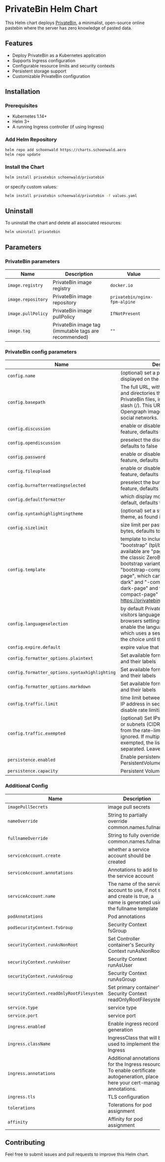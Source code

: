 # PrivateBin Helm Chart

This Helm chart deploys [PrivateBin](https://privatebin.info/), a minimalist, open-source online pastebin where the server has zero knowledge of pasted data.

## Features

- Deploy PrivateBin as a Kubernetes application
- Supports Ingress configuration
- Configurable resource limits and security contexts
- Persistent storage support
- Customizable PrivateBin configuration

## Installation
### Prerequisites

- Kubernetes 1.14+
- Helm 3+
- A running Ingress controller (if using Ingress)

### Add Helm Repository
```bash
helm repo add schoenwald https://charts.schoenwald.aero
helm repo update
```
### Install the Chart

```bash
helm install privatebin schoenwald/privatebin
```
or specify custom values:
```bash
helm install privatebin schoenwald/privatebin -f values.yaml
```

## Uninstall
To uninstall the chart and delete all associated resources:
```bash
helm uninstall privatebin
```

## Parameters

### PrivateBin parameters

| Name               | Description                                           | Value                         |
| ------------------ | ----------------------------------------------------- | ----------------------------- |
| `image.registry`   | PrivateBin image registry                             | `docker.io`                   |
| `image.repository` | PrivateBin image repository                           | `privatebin/nginx-fpm-alpine` |
| `image.pullPolicy` | PrivateBin image pullPolicy                           | `IfNotPresent`                |
| `image.tag`        | PrivateBin image tag (immutable tags are recommended) | `""`                          |

### PrivateBin config parameters

| Name                                          | Description                                                                                                                                                                                                                                                                                                                                                                                            | Value                             |
| --------------------------------------------- | ------------------------------------------------------------------------------------------------------------------------------------------------------------------------------------------------------------------------------------------------------------------------------------------------------------------------------------------------------------------------------------------------------ | --------------------------------- |
| `config.name`                                 | (optional) set a project name to be displayed on the website                                                                                                                                                                                                                                                                                                                                           | `PrivateBin`                      |
| `config.basepath`                             | The full URL, with the domain name and directories that point to the PrivateBin files, including an ending slash (/). This URL is essential to allow Opengraph images to be displayed on social networks.                                                                                                                                                                                              | `https://privatebin.example.com/` |
| `config.discussion`                           | enable or disable the discussion feature, defaults to true                                                                                                                                                                                                                                                                                                                                             | `true`                            |
| `config.opendiscussion`                       | preselect the discussion feature, defaults to false                                                                                                                                                                                                                                                                                                                                                    | `false`                           |
| `config.password`                             | enable or disable the password feature, defaults to true                                                                                                                                                                                                                                                                                                                                               | `true`                            |
| `config.fileupload`                           | enable or disable the file upload feature, defaults to false                                                                                                                                                                                                                                                                                                                                           | `false`                           |
| `config.burnafterreadingselected`             | preselect the burn-after-reading feature, defaults to false                                                                                                                                                                                                                                                                                                                                            | `false`                           |
| `config.defaultformatter`                     | which display mode to preselect by default, defaults to "plaintext"                                                                                                                                                                                                                                                                                                                                    | `plaintext`                       |
| `config.syntaxhighlightingtheme`              | (optional) set a syntax highlighting theme, as found in css/prettify/                                                                                                                                                                                                                                                                                                                                  | `sons-of-obsidian`                |
| `config.sizelimit`                            | size limit per paste or comment in bytes, defaults to 10 Mebibytes                                                                                                                                                                                                                                                                                                                                     | `10485760`                        |
| `config.template`                             | template to include, default is "bootstrap" (tpl/bootstrap.php), also available are "page" (tpl/page.php), the classic ZeroBin style and several bootstrap variants: "bootstrap-dark", "bootstrap-compact", "bootstrap-page", which can be combined with "-dark" and "-compact" for "bootstrap-dark-page" and finally "bootstrap-compact-page" - previews at: https://privatebin.info/screenshots.html | `bootstrap`                       |
| `config.languageselection`                    | by default PrivateBin will guess the visitors language based on the browsers settings. Optionally you can enable the language selection menu, which uses a session cookie to store the choice until the browser is closed.                                                                                                                                                                             | `false`                           |
| `config.expire.default`                       | expire value that is selected per default                                                                                                                                                                                                                                                                                                                                                              | `1week`                           |
| `config.formatter_options.plaintext`          | Set available formatters, their order and their labels                                                                                                                                                                                                                                                                                                                                                 | `Plain Text`                      |
| `config.formatter_options.syntaxhighlighting` | Set available formatters, their order and their labels                                                                                                                                                                                                                                                                                                                                                 | `Source Code`                     |
| `config.formatter_options.markdown`           | Set available formatters, their order and their labels                                                                                                                                                                                                                                                                                                                                                 | `Markdown`                        |
| `config.traffic.limit`                        | time limit between calls from the same IP address in seconds Set this to 0 to disable rate limiting.                                                                                                                                                                                                                                                                                                   | `10`                              |
| `config.traffic.exempted`                     | (optional) Set IPs addresses (v4 or v6) or subnets (CIDR) which are exempted from the rate-limit. Invalid IPs will be ignored. If multiple values are to  be exempted, the list needs to be comma separated. Leave unset to disable                                                                                                                                                                    | `172,10.10.10/24`                 |
| `persistence.enabled`                         | Enable persistence using a PersistentVolumeClaim                                                                                                                                                                                                                                                                                                                                                       | `false`                           |
| `persistence.capacity`                        | Persistent Volume Size                                                                                                                                                                                                                                                                                                                                                                                 | `1Gi`                             |

### Additional Config

| Name                                     | Description                                                                                                                      | Value       |
| ---------------------------------------- | -------------------------------------------------------------------------------------------------------------------------------- | ----------- |
| `imagePullSecrets`                       | image pull secrets                                                                                                               | `[]`        |
| `nameOverride`                           | String to partially override common.names.fullname                                                                               | `""`        |
| `fullnameOverride`                       | String to fully override common.names.fullname                                                                                   | `""`        |
| `serviceAccount.create`                  | whether a service account should be created                                                                                      | `true`      |
| `serviceAccount.annotations`             | Annotations to add to the service account                                                                                        | `{}`        |
| `serviceAccount.name`                    | The name of the service account to use, if not set and create is true, a name is generated using the fullname template           | `""`        |
| `podAnnotations`                         | Pod annotations                                                                                                                  | `{}`        |
| `podSecurityContext.fsGroup`             | Security Context fsGroup                                                                                                         | `82`        |
| `securityContext.runAsNonRoot`           | Set Controller container's Security Context runAsNonRoot                                                                         | `true`      |
| `securityContext.runAsUser`              | Security Context runAsUser                                                                                                       | `65534`     |
| `securityContext.runAsGroup`             | Security Context runAsGroup                                                                                                      | `82i`       |
| `securityContext.readOnlyRootFilesystem` | Set primary container's Security Context readOnlyRootFilesystem                                                                  | `true`      |
| `service.type`                           | service type                                                                                                                     | `ClusterIP` |
| `service.port`                           | service port                                                                                                                     | `8080`      |
| `ingress.enabled`                        | Enable ingress record generation                                                                                                 | `false`     |
| `ingress.className`                      | IngressClass that will be used to implement the Ingress                                                                          | `""`        |
| `ingress.annotations`                    | Additional annotations for the Ingress resource. To enable certificate autogeneration, place here your cert-manager annotations. | `{}`        |
| `ingress.tls`                            | TLS configuration                                                                                                                | `[]`        |
| `tolerations`                            | Tolerations for pod assignment                                                                                                   | `[]`        |
| `affinity`                               | Affinity for pod assignment                                                                                                      | `{}`        |


## Contributing
Feel free to submit issues and pull requests to improve this Helm chart.
